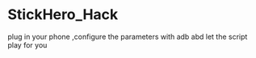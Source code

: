 # StickHero_Hack
plug in your phone ,configure the parameters with adb abd let the script play for you 
